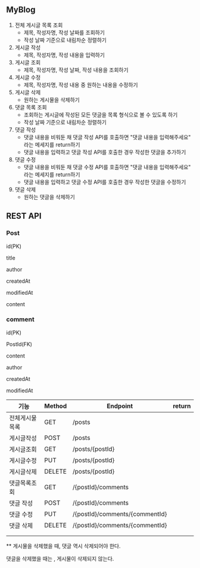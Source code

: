 ## MyBlog

1. 전체 게시글 목록 조회
   - 제목, 작성자명, 작성 날짜를 조회하기
   - 작성 날짜 기준으로 내림차순 정렬하기
2. 게시글 작성
   - 제목, 작성자명, 작성 내용을 입력하기
3. 게시글 조회
   - 제목, 작성자명, 작성 날짜, 작성 내용을 조회하기
4. 게시글 수정
   - 제목, 작성자명, 작성 내용 중 원하는 내용을 수정하기
5. 게시글 삭제
   - 원하는 게시물을 삭제하기
6. 댓글 목록 조회
   - 조회하는 게시글에 작성된 모든 댓글을 목록 형식으로 볼 수 있도록 하기
   - 작성 날짜 기준으로 내림차순 정렬하기
7. 댓글 작성
   - 댓글 내용을 비워둔 채 댓글 작성 API를 호출하면 "댓글 내용을 입력해주세요" 라는 메세지를 return하기
   - 댓글 내용을 입력하고 댓글 작성 API를 호출한 경우 작성한 댓글을 추가하기
8. 댓글 수정
   - 댓글 내용을 비워둔 채 댓글 수정 API를 호출하면 "댓글 내용을 입력해주세요" 라는 메세지를 return하기
   - 댓글 내용을 입력하고 댓글 수정 API를 호출한 경우 작성한 댓글을 수정하기
9. 댓글 삭제
   - 원하는 댓글을 삭제하기



## REST API



### Post

id(PK)

title

author

createdAt

modifiedAt

content





### comment

id(PK)

PostId(FK)

content

author

createdAt

modifiedAt



| 기능           | Method | Endpoint                       | return |
| -------------- | ------ | ------------------------------ | ------ |
| 전체게시물목록 | GET    | /posts                         |        |
| 게시글작성     | POST   | /posts                         |        |
| 게시글조회     | GET    | /posts/{postId}                |        |
| 게시글수정     | PUT    | /posts/{postId}                |        |
| 게시글삭제     | DELETE | /posts/{postId}                |        |
| 댓글목록조회   | GET    | /{postId}/comments             |        |
| 댓글 작성      | POST   | /{postId}/comments             |        |
| 댓글 수정      | PUT    | /{postId}/comments/{commentId} |        |
| 댓글 삭제      | DELETE | /{postId}/comments/{commentId} |        |
|                |        |                                |        |
|                |        |                                |        |

** 게시물을 삭제했을 때, 댓글 역시 삭제되어야 한다.

댓글을 삭제했을 때는 , 게시물이 삭제되지 않는다.

